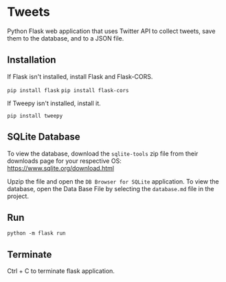 # Tweets
Python Flask web application that uses Twitter API to collect tweets, save them to the database, and to a JSON file.

## Installation
If Flask isn't installed, install Flask and Flask-CORS.

```pip install flask```
```pip install flask-cors```

If Tweepy isn't installed, install it.

```pip install tweepy```

## SQLite Database
To view the database, download the ```sqlite-tools``` zip file from their downloads page for your respective OS: https://www.sqlite.org/download.html

Upzip the file and open the ```DB Browser for SQLite``` application. To view the database, open the Data Base File by selecting the ```database.md``` file in the project.

## Run
```python -m flask run```

## Terminate
Ctrl + C to terminate flask application.
